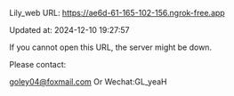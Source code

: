 Lily_web URL: https://ae6d-61-165-102-156.ngrok-free.app

Updated at: 2024-12-10 19:27:57

If you cannot open this URL, the server might be down.

Please contact: 

goley04@foxmail.com Or Wechat:GL_yeaH